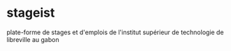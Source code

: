 # stageist
plate-forme de stages et d'emplois de l'institut supérieur de technologie de libreville au gabon
